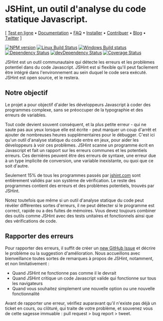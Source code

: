 # JSHint, un outil d'analyse du code statique Javascript.


\[ [Test en ligne](http://jshint.com/) •
[Documentation](http://jshint.com/docs/) • [FAQ](http://jshint.com/docs/faq) •
[Installer](http://jshint.com/install/) •
[Contribuer](http://jshint.com/contribute/) •
[Blog](http://jshint.com/blog/) • [Twitter](https://twitter.com/jshint/) \]

[![NPM version](https://img.shields.io/npm/v/jshint.svg?style=flat)](https://www.npmjs.com/package/jshint)
[![Linux Build Status](https://img.shields.io/travis/jshint/jshint/master.svg?style=flat&label=Linux%20build)](https://travis-ci.org/jshint/jshint)
[![Windows Build status](https://img.shields.io/appveyor/ci/jshint/jshint/master.svg?style=flat&label=Windows%20build)](https://ci.appveyor.com/project/jshint/jshint/branch/master)
[![Dependency Status](https://img.shields.io/david/jshint/jshint.svg?style=flat)](https://david-dm.org/jshint/jshint)
[![devDependency Status](https://img.shields.io/david/dev/jshint/jshint.svg?style=flat)](https://david-dm.org/jshint/jshint#info=devDependencies)
[![Coverage Status](https://img.shields.io/coveralls/jshint/jshint.svg?style=flat)](https://coveralls.io/r/jshint/jshint?branch=master)

JSHint est un outil communautaire qui détecte les erreurs et les problèmes potentiel dans du code Javascript.
JSHint est si flexible qu'il peut facilement être intégré dans l'environnement au sein duquel le code sera exécuté.
JSHint est open source, et le restera.

## Notre objectif 

Le projet a pour objectif d'aider les développeurs Javascript à coder des programmes complexe, sans se préoccuper de la typographie et des erreurs de variables.

Tout code devient souvent conséquent, et la plus petite erreur - qui ne saute pas aux yeux lorsque elle est écrite - peut marquer un coup d'arrêt et ajouter de nombreuses heures supplémentaires pour le débugger.
C'est ici qu'un outil d'analyse statique du code entre en jeux, pour aider les développeurs à voir ces problèmes.
JSHint scanne un programme écrit en Javascript et fait un rapport sur les erreurs communes et les potentiels erreurs. Ces dernières peuvent être des erreurs de syntaxe, une erreur due à un type implicite de conversion, une variable inexistante, ou quoi que ce soit d'autre.

Seulement 15% de tous les programmes passés par [jshint.com](http://jshint.com) sont entièrement validés par son système de vérification.
Le reste des programmes contient des erreurs et des problèmes potentiels, trouvés par JSHint.

Notez toutefois que même si un outil d'analyse statique du code peut révéler différentes sortes d'erreurs, il ne peut détecter si le programme est correct, rapide ou a des fuites de mémoires.
Vous devez toujours combiner des outils comme JSHint avec des tests unitaires et fonctionnels ainsi que des vérifications de code.

## Rapporter des erreurs

Pour rapporter des erreurs, il suffit de créer un [new GitHub Issue](https://github.com/jshint/jshint/issues/new) et décrire le problème ou la suggestion d'amélioration.
Nous accueillons avec bienveillance toutes sortes de remarques à propos de JSHint, notamment, et non limitativement :

 * Quand JSHint ne fonctionne pas comme il le devrait 
 * Quand JSHint critique un code Javascript valide qui fonctionne sur tous les navigateurs 
 * Quand vous souhaitez simplement une nouvelle option ou une nouvelle fonctionnalité 

Avant de rapporter une erreur, vérifiez auparavant qu'il n'existe pas déjà un ticket en cours, ou clôturé, qui traite de votre problème, et souvenez vous de cette sagesse immuable : pull request > bug report > tweet.

